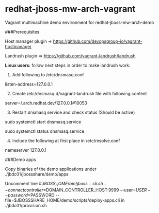 # redhat-jboss-mw-arch-vagrant

Vagrant multimachine demo environment for redhat-jboss-mw-arch-demo

###Prerequisites

Host manager plugin => https://github.com/devopsgroup-io/vagrant-hostmanager

Landrush plugin => https://github.com/vagrant-landrush/landrush

**Linux users:** follow next steps in order to make landrush work:

1. Add following to /etc/dnsmasq.conf

  listen-address=127.0.0.1

2. Create /etc/dnsmasq.d/vagrant-landrush file with following content

  server=/.arch.redhat.dev/127.0.0.1#10053

3. Restart dnsmasq service and check status (Should be active)

  sudo systemctl start dnsmasq.service 

  sudo systemctl status dnsmasq.service

4. Include the following at first place in /etc/resolve.conf

  nameserver 127.0.0.1

###Demo apps

Copy binaries of the demo applications under ./jbdc01/jbossshare/demo/apps

Uncomment line #$JBOSS_HOME/bin/jboss-cli.sh --connect controller=$DOMAIN_CONTROLLER_HOST:9999 --user=$USER --password=$PASSWORD --file=$JBOSSSHARE_HOME/demo/scripts/deploy-apps.cli in ./jbdc01/provision.sh 






